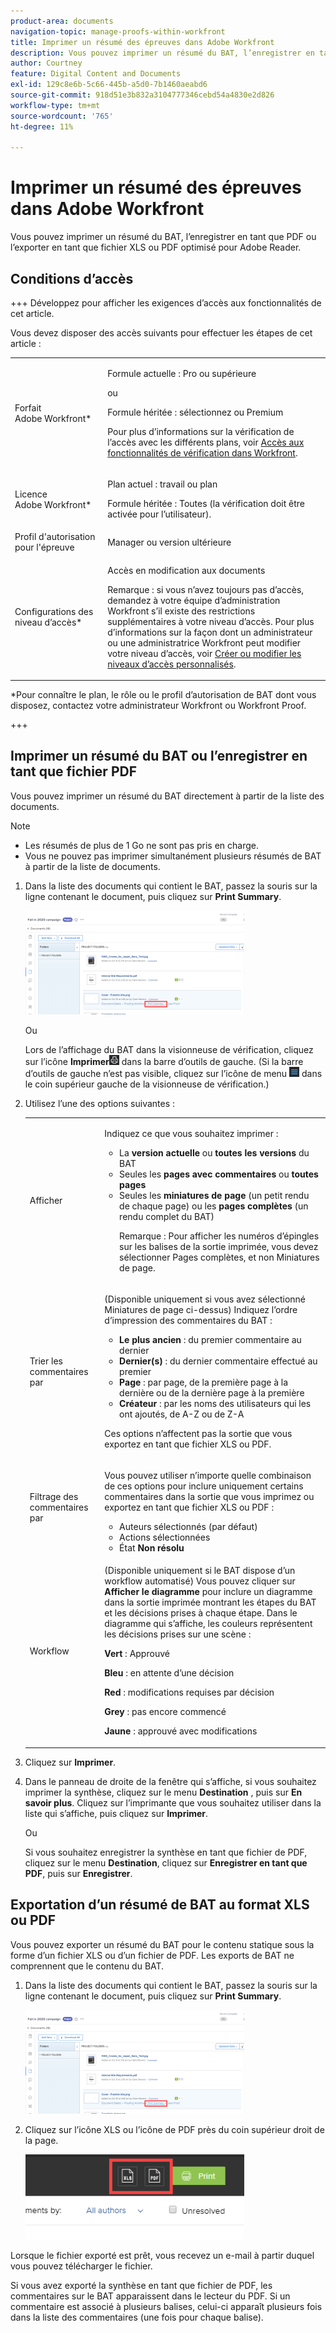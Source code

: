```yaml
---
product-area: documents
navigation-topic: manage-proofs-within-workfront
title: Imprimer un résumé des épreuves dans Adobe Workfront
description: Vous pouvez imprimer un résumé du BAT, l’enregistrer en tant que PDF ou l’exporter en tant que fichier XLS ou PDF optimisé pour Adobe Reader.
author: Courtney
feature: Digital Content and Documents
exl-id: 129c8e6b-5c66-445b-a5d0-7b1460aeabd6
source-git-commit: 918d51e3b832a3104777346cebd54a4830e2d826
workflow-type: tm+mt
source-wordcount: '765'
ht-degree: 11%

---
```


# Imprimer un résumé des épreuves dans Adobe Workfront

Vous pouvez imprimer un résumé du BAT, l’enregistrer en tant que PDF ou l’exporter en tant que fichier XLS ou PDF optimisé pour Adobe Reader.

## Conditions d’accès

+++ Développez pour afficher les exigences d’accès aux fonctionnalités de cet article.

Vous devez disposer des accès suivants pour effectuer les étapes de cet article :

<table style="table-layout:auto"> 
 <col> 
 <col> 
 <tbody> 
  <tr> 
   <td role="rowheader">Forfait Adobe Workfront*</td> 
   <td> <p>Formule actuelle : Pro ou supérieure</p> <p>ou</p> <p>Formule héritée : sélectionnez ou Premium</p> <p>Pour plus d’informations sur la vérification de l’accès avec les différents plans, voir <a href="/help/quicksilver/administration-and-setup/manage-workfront/configure-proofing/access-to-proofing-functionality.md" class="MCXref xref">Accès aux fonctionnalités de vérification dans Workfront</a>.</p> </td> 
  </tr> 
  <tr> 
   <td role="rowheader">Licence Adobe Workfront*</td> 
   <td> <p>Plan actuel : travail ou plan</p> <p>Formule héritée : Toutes (la vérification doit être activée pour l’utilisateur).</p> </td> 
  </tr> 
  <tr> 
   <td role="rowheader">Profil d'autorisation pour l'épreuve </td> 
   <td>Manager ou version ultérieure</td> 
  </tr> 
  <tr> 
   <td role="rowheader">Configurations des niveau d’accès*</td> 
   <td> <p>Accès en modification aux documents</p> <p>Remarque : si vous n’avez toujours pas d’accès, demandez à votre équipe d’administration Workfront s’il existe des restrictions supplémentaires à votre niveau d’accès. Pour plus d’informations sur la façon dont un administrateur ou une administratrice Workfront peut modifier votre niveau d’accès, voir <a href="../../../administration-and-setup/add-users/configure-and-grant-access/create-modify-access-levels.md" class="MCXref xref">Créer ou modifier les niveaux d’accès personnalisés</a>.</p> </td> 
  </tr> 
 </tbody> 
</table>

&#42;Pour connaître le plan, le rôle ou le profil d’autorisation de BAT dont vous disposez, contactez votre administrateur Workfront ou Workfront Proof.

+++

## Imprimer un résumé du BAT ou l’enregistrer en tant que fichier PDF

Vous pouvez imprimer un résumé du BAT directement à partir de la liste des documents.

>[!NOTE]
>
>* Les résumés de plus de 1 Go ne sont pas pris en charge.
>* Vous ne pouvez pas imprimer simultanément plusieurs résumés de BAT à partir de la liste de documents.

1. Dans la liste des documents qui contient le BAT, passez la souris sur la ligne contenant le document, puis cliquez sur **Print Summary**.

   ![BAT_printsummary.png](assets/proof-printsummary-350x166.png)

   Ou

   Lors de l’affichage du BAT dans la visionneuse de vérification, cliquez sur l’icône **Imprimer**![](assets/print-icon-in-pv.png) dans la barre d’outils de gauche. (Si la barre d’outils de gauche n’est pas visible, cliquez sur l’icône de menu ![](assets/menu-icon-in-pv.png) dans le coin supérieur gauche de la visionneuse de vérification.)

1. Utilisez l’une des options suivantes :

   <table style="table-layout:auto"> 
    <col> 
    <col> 
    <tbody> 
     <tr> 
      <td role="rowheader">Afficher</td> 
      <td> <p>Indiquez ce que vous souhaitez imprimer :</p> 
       <ul> 
        <li>La <strong>version actuelle</strong> ou <strong>toutes les versions</strong> du BAT</li> 
        <li>Seules les <strong>pages avec commentaires</strong> ou <strong>toutes pages</strong></li> 
        <li>Seules les <strong>miniatures de page</strong> (un petit rendu de chaque page) ou les <strong>pages complètes</strong> (un rendu complet du BAT)<br></li> 
        <p>Remarque : Pour afficher les numéros d’épingles sur les balises de la sortie imprimée, vous devez sélectionner Pages complètes, et non Miniatures de page. </p> 
       </ul> </td> 
     </tr> 
     <tr> 
      <td role="rowheader">Trier les commentaires par</td> 
      <td> <p>(Disponible uniquement si vous avez sélectionné Miniatures de page ci-dessus) Indiquez l’ordre d’impression des commentaires du BAT :</p> 
       <ul> 
        <li><strong>Le plus ancien</strong> : du premier commentaire au dernier</li> 
        <li><strong>Dernier(s)</strong> : du dernier commentaire effectué au premier</li> 
        <li><strong>Page</strong> : par page, de la première page à la dernière ou de la dernière page à la première</li> 
        <li><strong>Créateur</strong> : par les noms des utilisateurs qui les ont ajoutés, de A-Z ou de Z-A</li> 
       </ul> <p>Ces options n’affectent pas la sortie que vous exportez en tant que fichier XLS ou PDF.</p> </td> 
     </tr> 
     <tr> 
      <td role="rowheader">Filtrage des commentaires par</td> 
      <td> <p>Vous pouvez utiliser n’importe quelle combinaison de ces options pour inclure uniquement certains commentaires dans la sortie que vous imprimez ou exportez en tant que fichier XLS ou PDF :</p> 
       <ul> 
        <li>Auteurs sélectionnés (par défaut)</li> 
        <li>Actions sélectionnées</li> 
        <li>État <strong>Non résolu</strong></li> 
       </ul> </td> 
     </tr> 
     <tr> 
      <td role="rowheader">Workflow</td> 
      <td> <p>(Disponible uniquement si le BAT dispose d’un workflow automatisé) Vous pouvez cliquer sur <strong>Afficher le diagramme</strong> pour inclure un diagramme dans la sortie imprimée montrant les étapes du BAT et les décisions prises à chaque étape. Dans le diagramme qui s’affiche, les couleurs représentent les décisions prises sur une scène :</p> <p><strong>Vert</strong> : Approuvé</p> <p><strong>Bleu</strong> : en attente d’une décision</p> <p><strong>Red</strong> : modifications requises par décision</p> <p><strong>Grey</strong> : pas encore commencé</p> <p><strong>Jaune</strong> : approuvé avec modifications</p> </td> 
     </tr> 
    </tbody> 
   </table>

1. Cliquez sur **Imprimer**.
1. Dans le panneau de droite de la fenêtre qui s’affiche, si vous souhaitez imprimer la synthèse, cliquez sur le menu **Destination** , puis sur **En savoir plus**. Cliquez sur l’imprimante que vous souhaitez utiliser dans la liste qui s’affiche, puis cliquez sur **Imprimer**.

   Ou

   Si vous souhaitez enregistrer la synthèse en tant que fichier de PDF, cliquez sur le menu **Destination**, cliquez sur **Enregistrer en tant que PDF**, puis sur **Enregistrer**.

## Exportation d’un résumé de BAT au format XLS ou PDF

Vous pouvez exporter un résumé du BAT pour le contenu statique sous la forme d’un fichier XLS ou d’un fichier de PDF. Les exports de BAT ne comprennent que le contenu du BAT.

1. Dans la liste des documents qui contient le BAT, passez la souris sur la ligne contenant le document, puis cliquez sur **Print Summary**.

   ![BAT_printsummary.png](assets/proof-printsummary-350x166.png)

1. Cliquez sur l’icône XLS ou l’icône de PDF près du coin supérieur droit de la page.

   ![](assets/xls-pdf-icons-350x136.png)

Lorsque le fichier exporté est prêt, vous recevez un e-mail à partir duquel vous pouvez télécharger le fichier.

Si vous avez exporté la synthèse en tant que fichier de PDF, les commentaires sur le BAT apparaissent dans le lecteur du PDF. Si un commentaire est associé à plusieurs balises, celui-ci apparaît plusieurs fois dans la liste des commentaires (une fois pour chaque balise).
